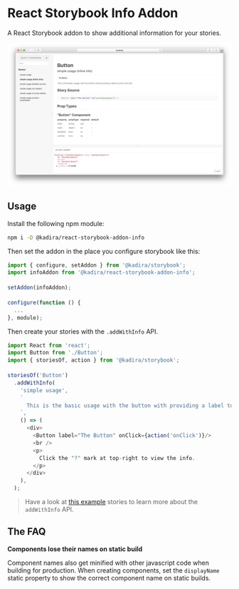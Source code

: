 # React Storybook Info Addon

A React Storybook addon to show additional information for your stories.

![React Storybook Screenshot](docs/home-screenshot.png)

## Usage

Install the following npm module:

```sh
npm i -D @kadira/react-storybook-addon-info
```

Then set the addon in the place you configure storybook like this:

```js
import { configure, setAddon } from '@kadira/storybook';
import infoAddon from '@kadira/react-storybook-addon-info';

setAddon(infoAddon);

configure(function () {
  ...
}, module);
```

Then create your stories with the `.addWithInfo` API.

```js
import React from 'react';
import Button from './Button';
import { storiesOf, action } from '@kadira/storybook';

storiesOf('Button')
  .addWithInfo(
    'simple usage',
    `
      This is the basic usage with the button with providing a label to show the text.
    `,
    () => (
      <div>
        <Button label="The Button" onClick={action('onClick')}/>
        <br />
        <p>
          Click the "?" mark at top-right to view the info.
        </p>
      </div>
    ),
  );
```

> Have a look at [this example](example/story.js) stories to learn more about the `addWithInfo` API.

## The FAQ

**Components lose their names on static build**

Component names also get minified with other javascript code when building for production. When creating components, set the `displayName` static property to show the correct component name on static builds.
